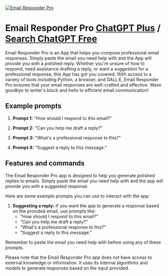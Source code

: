
[![Email Responder Pro](https://files.oaiusercontent.com/file-GVMxDBQ7DhmeT3j5YXPCJVtC?se=2123-10-16T22%3A32%3A57Z&sp=r&sv=2021-08-06&sr=b&rscc=max-age%3D31536000%2C%20immutable&rscd=attachment%3B%20filename%3D0e39500d-5aea-41e6-8187-65f1ba5f530f.png&sig=qbqOm6TX3qBar3Zx75iPJl7twGzPUQLXUaS4st9gHLk%3D)](https://chat.openai.com/g/g-butcDDLSA-email-responder-pro)

# Email Responder Pro [ChatGPT Plus](https://chat.openai.com/g/g-butcDDLSA-email-responder-pro) / [Search ChatGPT Free](https://gptcall.net/index.html#/?search=Email%20Responder%20Pro)

Email Responder Pro is an App that helps you compose professional email responses. Simply paste the email you need help with and the App will provide you with a polished reply. Whether you're unsure of how to respond, need assistance drafting a reply, or want a suggestion for a professional response, this App has got you covered. With access to a variety of tools including Python, a browser, and DALL·E, Email Responder Pro ensures that your email responses are well-crafted and effective. Wave goodbye to writer's block and hello to efficient email communication!

## Example prompts

1. **Prompt 1:** "How should I respond to this email?"

2. **Prompt 2:** "Can you help me draft a reply?"

3. **Prompt 3:** "What's a professional response to this?"

4. **Prompt 4:** "Suggest a reply to this message."

## Features and commands

The Email Responder Pro app is designed to help you generate polished replies to emails. Simply paste the email you need help with and the app will provide you with a suggested response. 

Here are some example prompts you can use to interact with the app:

1. **Suggesting a reply:** If you want the app to generate a response based on the provided email, use prompts like:
   - "How should I respond to this email?"
   - "Can you help me draft a reply?"
   - "What's a professional response to this?"
   - "Suggest a reply to this message."

Remember to paste the email you need help with before using any of these prompts.

Please note that the Email Responder Pro app does not have access to external knowledge or information. It uses its internal algorithms and models to generate responses based on the input provided.


